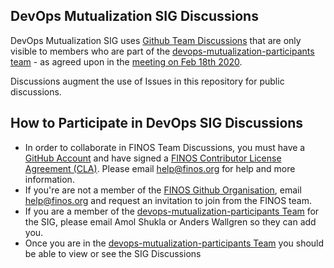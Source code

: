 ## DevOps Mutualization SIG Discussions

DevOps Mutualization SIG uses [Github Team Discussions](https://odp.finos.org/docs/project-collaboration#github-team-discussions) 
that are only visible to members who are part of the [devops-mutualization-participants team](https://github.com/orgs/finos/teams/devops-mutualization-participants/) -
as agreed upon in the [meeting on Feb 18th 2020](https://github.com/finos/devops-mutualization/issues/18).

Discussions augment the use of Issues in this repository for public discussions. 

## How to Participate in DevOps SIG Discussions
- In order to collaborate in FINOS Team Discussions, you must have a [GitHub Account](https://github.com/) and have signed a [FINOS Contributor License Agreement (CLA)](https://finosfoundation.atlassian.net/wiki/spaces/FINOS/pages/75530375/Contribution+Compliance+Requirements#ContributionComplianceRequirements-ContributorLicenseAgreement). Please email help@finos.org for help and more information.
- If you're are not a member of the [FINOS Github Organisation](https://github.com/orgs/finos/people), email help@finos.org and request an invitation to join from the FINOS team.
- If you are a member of the [devops-mutualization-participants Team](https://github.com/orgs/finos/teams/devops-mutualization-participants/) for the SIG, please email Amol Shukla or Anders Wallgren so they can add you.
- Once you are in the [devops-mutualization-participants Team](https://github.com/orgs/finos/teams/devops-mutualization-participants/) you should be able to view or see the SIG Discussions



